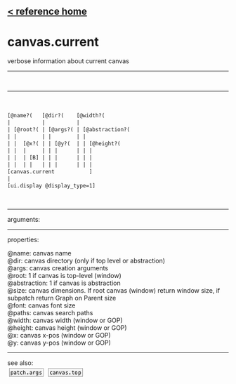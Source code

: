 [< reference home](index.html)
---

# canvas.current


verbose information about current canvas

---

<br>


---


```


[@name?(   [@dir?(    [@width?(
|          |          |
| [@root?( | [@args?( | [@abstraction?(
| |        | |        | |
| |  [@x?( | | [@y?(  | | [@height?(
| |  |     | | |      | | |
| |  | [B] | | |      | | |
| |  | |   | | |      | | |
[canvas.current           ]
|
[ui.display @display_type=1]

            
```

---
arguments:


---
properties:

@name: canvas name<br>
@dir: canvas directory (only if top level
            or abstraction)<br>
@args: canvas creation arguments<br>
@root: 1 if canvas is top-level
            (window)<br>
@abstraction: 1 if canvas is
            abstraction<br>
@size: canvas dimensions.
            If root canvas (window) return window size, if subpatch return Graph on Parent
            size<br>
@font: canvas font size<br>
@paths: canvas search paths<br>
@width: canvas width (window
            or GOP)<br>
@height: canvas height (window
            or GOP)<br>
@x: canvas x-pos (window or
            GOP)<br>
@y: canvas y-pos (window or
            GOP)<br>

---
see also:<br>
[![patch.args](img/object_patch.args.png)](patch.args.html)
[![canvas.top](img/object_canvas.top.png)](canvas.top.html)
